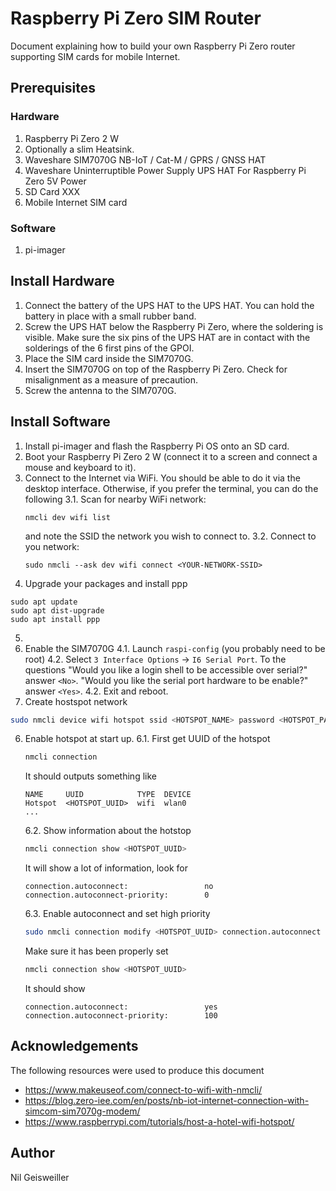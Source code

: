 # Raspberry Pi Zero SIM Router

Document explaining how to build your own Raspberry Pi Zero router
supporting SIM cards for mobile Internet.

## Prerequisites

### Hardware

1. Raspberry Pi Zero 2 W
2. Optionally a slim Heatsink.
3. Waveshare SIM7070G NB-IoT / Cat-M / GPRS / GNSS HAT
4. Waveshare Uninterruptible Power Supply UPS HAT For Raspberry Pi Zero 5V Power
5. SD Card XXX
6. Mobile Internet SIM card

### Software

1. pi-imager

## Install Hardware

1. Connect the battery of the UPS HAT to the UPS HAT.  You can hold
   the battery in place with a small rubber band.
2. Screw the UPS HAT below the Raspberry Pi Zero, where the soldering
   is visible.  Make sure the six pins of the UPS HAT are in contact
   with the solderings of the 6 first pins of the GPOI.
3. Place the SIM card inside the SIM7070G.
4. Insert the SIM7070G on top of the Raspberry Pi Zero.  Check for
   misalignment as a measure of precaution.
5. Screw the antenna to the SIM7070G.

## Install Software

1. Install pi-imager and flash the Raspberry Pi OS onto an SD card.
2. Boot your Raspberry Pi Zero 2 W (connect it to a screen and connect
   a mouse and keyboard to it).
3. Connect to the Internet via WiFi.  You should be able to do it via
   the desktop interface.  Otherwise, if you prefer the terminal, you
   can do the following
   3.1. Scan for nearby WiFi network:
   ```
   nmcli dev wifi list
   ```
   and note the SSID the network you wish to connect to.
   3.2. Connect to you network:
   ```
   sudo nmcli --ask dev wifi connect <YOUR-NETWORK-SSID>
   ```
4. Upgrade your packages and install ppp
```
sudo apt update
sudo apt dist-upgrade
sudo apt install ppp
```
5. 
4. Enable the SIM7070G
   4.1. Launch `raspi-config` (you probably need to be root)
   4.2. Select `3 Interface Options` -> `I6 Serial Port`.  To the questions
   "Would you like a login shell to be accessible over serial?" answer `<No>`.
   "Would you like the serial port hardware to be enable?" answer `<Yes>`.
   4.2. Exit and reboot.
5. Create hostspot network
```bash
sudo nmcli device wifi hotspot ssid <HOTSPOT_NAME> password <HOTSPOT_PASSWORD> ifname wlan0
```
6. Enable hotspot at start up.
   6.1. First get UUID of the hotspot
   ```bash
   nmcli connection
   ```
   It should outputs something like
   ```
   NAME     UUID            TYPE  DEVICE
   Hotspot  <HOTSPOT_UUID>  wifi  wlan0
   ...
   ```
   6.2. Show information about the hotstop
   ```bash
   nmcli connection show <HOTSPOT_UUID>
   ```
   It will show a lot of information, look for
   ```
   connection.autoconnect:                 no
   connection.autoconnect-priority:        0
   ```
   6.3. Enable autoconnect and set high priority
   ```bash
   sudo nmcli connection modify <HOTSPOT_UUID> connection.autoconnect yes connection.autoconnect-priority 100
   ```
   Make sure it has been properly set
   ```bash
   nmcli connection show <HOTSPOT_UUID>
   ```
   It should show
   ```
   connection.autoconnect:                 yes
   connection.autoconnect-priority:        100
   ```

## Acknowledgements

The following resources were used to produce this document
- https://www.makeuseof.com/connect-to-wifi-with-nmcli/
- https://blog.zero-iee.com/en/posts/nb-iot-internet-connection-with-simcom-sim7070g-modem/
- https://www.raspberrypi.com/tutorials/host-a-hotel-wifi-hotspot/

## Author

Nil Geisweiller
